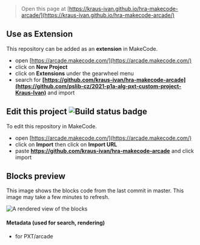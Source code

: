  


> Open this page at [https://kraus-ivan.github.io/hra-makecode-arcade/](https://kraus-ivan.github.io/hra-makecode-arcade/)

## Use as Extension

This repository can be added as an **extension** in MakeCode.

* open [https://arcade.makecode.com/](https://arcade.makecode.com/)
* click on **New Project**
* click on **Extensions** under the gearwheel menu
* search for **[https://github.com/kraus-ivan/hra-makecode-arcade](https://github.com/pslib-cz/2021-p1a-alg-pxt-custom-project-Kraus-Ivan)** and import

## Edit this project ![Build status badge]([https://github.com/kraus-ivan/hra-makecode-arcade/workflows/MakeCode/badge.svg](https://github.com/pslib-cz/2021-p1a-alg-pxt-custom-project-Kraus-Ivan))

To edit this repository in MakeCode.

* open [https://arcade.makecode.com/](https://arcade.makecode.com/)
* click on **Import** then click on **Import URL**
* paste **https://github.com/kraus-ivan/hra-makecode-arcade** and click import

## Blocks preview

This image shows the blocks code from the last commit in master.
This image may take a few minutes to refresh.

![A rendered view of the blocks](https://github.com/kraus-ivan/hra-makecode-arcade/raw/master/.github/makecode/blocks.png)

#### Metadata (used for search, rendering)

* for PXT/arcade
<script src="https://makecode.com/gh-pages-embed.js"></script><script>makeCodeRender("{{ site.makecode.home_url }}", "{{ site.github.owner_name }}/{{ site.github.repository_name }}");</script>
